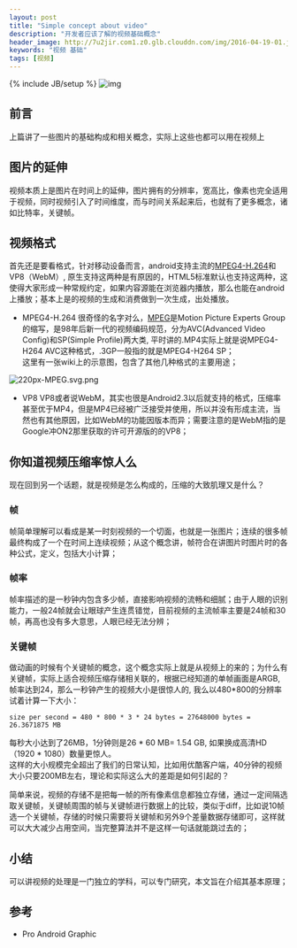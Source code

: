 ```yaml
---
layout: post
title: "Simple concept about video"
description: "开发者应该了解的视频基础概念"
header_image: http://7u2jir.com1.z0.glb.clouddn.com/img/2016-04-19-01.jpg
keywords: "视频 基础"
tags: [视频]
---
```

{% include JB/setup %}
![img](http://7u2jir.com1.z0.glb.clouddn.com/img/2016-04-19-01.jpg)

## 前言
上篇讲了一些图片的基础构成和相关概念，实际上这些也都可以用在视频上

## 图片的延伸
视频本质上是图片在时间上的延伸，图片拥有的分辨率，宽高比，像素也完全适用于视频，同时视频引入了时间维度，而与时间关系起来后，也就有了更多概念，诸如比特率，关键帧。  

## 视频格式
首先还是要看格式，针对移动设备而言，android支持主流的[MPEG4-H.264][1]和VP8（WebM）, 原生支持这两种是有原因的，HTML5标准默认也支持这两种，这使得大家形成一种常规约定，如果内容源能在浏览器内播放，那么也能在android上播放；基本上是的视频的生成和消费做到一次生成，出处播放。

* MPEG4-H.264
很奇怪的名字对么，[MPEG][1]是Motion Picture Experts Group的缩写，是98年后新一代的视频编码规范，分为AVC(Advanced Video Config)和SP(Simple Profile)两大类, 平时讲的.MP4实际上就是说MPEG4-H264 AVC这种格式，.3GP一般指的就是MPEG4-H264 SP；  
这里有一张wiki上的示意图，包含了其他几种格式的主要用途；

![220px-MPEG.svg.png](https://upload.wikimedia.org/wikipedia/commons/thumb/c/c1/MPEG.svg/220px-MPEG.svg.png)

* VP8
VP8或者说WebM，其实也很是Android2.3以后就支持的格式，压缩率甚至优于MP4，但是MP4已经被广泛接受并使用，所以并没有形成主流，当然也有其他原因，比如WebM的功能因版本而异；需要注意的是WebM指的是Google冲ON2那里获取的许可开源版的的VP8；

## 你知道视频压缩率惊人么
现在回到另一个话题，就是视频是怎么构成的，压缩的大致肌理又是什么？

### 帧
帧简单理解可以看成是某一时刻视频的一个切面，也就是一张图片；连续的很多帧最终构成了一个在时间上连续视频；从这个概念讲，帧符合在讲图片时图片时的各种公式，定义，包括大小计算；

### 帧率
帧率描述的是一秒钟内包含多少帧，直接影响视频的流畅和细腻；由于人眼的识别能力，一般24帧就会让眼球产生连贯错觉，目前视频的主流帧率主要是24帧和30帧，再高也没有多大意思，人眼已经无法分辨；

### 关键帧
做动画的时候有个关键帧的概念，这个概念实际上就是从视频上的来的；为什么有关键帧，实际上适合视频压缩存储相关联的，根据已经知道的单帧画面是ARGB,帧率达到24，那么一秒钟产生的视频大小是很惊人的, 我么以480*800的分辨率试着计算一下大小：
	
	size per second = 480 * 800 * 3 * 24 bytes = 27648000 bytes = 26.3671875 MB

每秒大小达到了26MB，1分钟则是26 * 60 MB= 1.54 GB, 如果换成高清HD（1920 * 1080）数量更惊人。  
这样的大小规模完全超出了我们的日常认知，比如用优酷客户端，40分钟的视频大小只要200MB左右，理论和实际这么大的差距是如何引起的？  

简单来说，视频的存储不是把每一帧的所有像素信息都独立存储，通过一定间隔选取关键帧，关键帧周围的帧与关键帧进行数据上的比较，类似于diff，比如说10帧选一个关键帧，存储的时候只需要将关键帧和另外9个差量数据存储即可，这样就可以大大减少占用空间，当完整算法并不是这样一句话就能跳过去的；

## 小结
可以讲视频的处理是一门独立的学科，可以专门研究，本文旨在介绍其基本原理；

## 参考
* Pro Android Graphic

	[1]:https://en.wikipedia.org/wiki/Moving_Picture_Experts_Group


